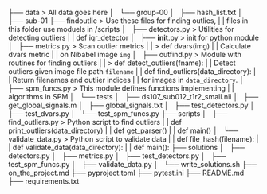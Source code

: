 ├── data                > All data goes here
│   └── group-00
│       ├── hash_list.txt
│       ├── sub-01
├── findoutlie          > Use these files for finding outlies,
|   |                     files in this folder use moduels in /scripts
│   ├── detectors.py    > Utilities for detecting outliers
|   |                   def iqr_detector
│   ├── __init__.py     > init for python module 
│   ├── metrics.py      > Scan outlier metrics
|   |                   > def dvars(img)
|   |                      Calculate dvars metric
|   |                      on Nibabel image `img`
│   ├── outfind.py      > Module with routines for finding outliers
|   |                   > def detect_outliers(fname):
|   |                       Detect outliers given image file path `filename`
|   |                     def find_outliers(data_directory):
|   |                       Return filenames and outlier indices
|   |                       for images in `data_directory`.
│   ├── spm_funcs.py    > This module defines functions implementing
|   |                     algorithms in SPM
│   └── tests
│       ├── ds107_sub012_t1r2_small.nii
│       ├── get_global_signals.m
│       ├── global_signals.txt
│       ├── test_detectors.py
│       ├── test_dvars.py
│       └── test_spm_funcs.py
├── scripts
│   ├── find_outliers.py    > Python script to find outliers
|   |                           def print_outliers(data_directory)
|   |                           def get_parser()
|   |                           def main()
│   └── validate_data.py    > Python script to validate data
|   |                           def file_hash(filename):
|   |                           def validate_data(data_directory):
|   |                           def main():
├── solutions
│   ├── detectors.py
│   ├── metrics.py
│   ├── test_detectors.py
│   ├── test_spm_funcs.py
│   ├── validate_data.py
│   └── write_solutions.sh
├── on_the_project.md
├── pyproject.toml
├── pytest.ini
├── README.md
├── requirements.txt
